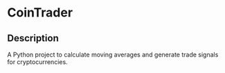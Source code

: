 # CoinTrader

## Description

A Python project to calculate moving averages and generate trade signals for cryptocurrencies.
